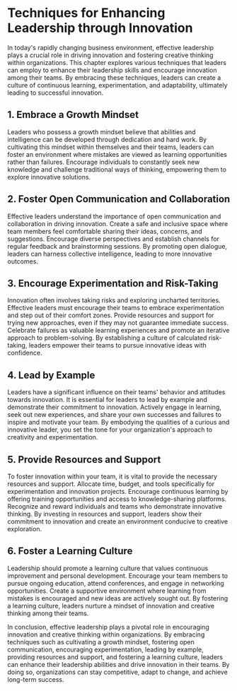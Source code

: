 Techniques for Enhancing Leadership through Innovation
=================================================================

In today's rapidly changing business environment, effective leadership plays a crucial role in driving innovation and fostering creative thinking within organizations. This chapter explores various techniques that leaders can employ to enhance their leadership skills and encourage innovation among their teams. By embracing these techniques, leaders can create a culture of continuous learning, experimentation, and adaptability, ultimately leading to successful innovation.

1\. Embrace a Growth Mindset
---------------------------

Leaders who possess a growth mindset believe that abilities and intelligence can be developed through dedication and hard work. By cultivating this mindset within themselves and their teams, leaders can foster an environment where mistakes are viewed as learning opportunities rather than failures. Encourage individuals to constantly seek new knowledge and challenge traditional ways of thinking, empowering them to explore innovative solutions.

2\. Foster Open Communication and Collaboration
----------------------------------------------

Effective leaders understand the importance of open communication and collaboration in driving innovation. Create a safe and inclusive space where team members feel comfortable sharing their ideas, concerns, and suggestions. Encourage diverse perspectives and establish channels for regular feedback and brainstorming sessions. By promoting open dialogue, leaders can harness collective intelligence, leading to more innovative outcomes.

3\. Encourage Experimentation and Risk-Taking
--------------------------------------------

Innovation often involves taking risks and exploring uncharted territories. Effective leaders must encourage their teams to embrace experimentation and step out of their comfort zones. Provide resources and support for trying new approaches, even if they may not guarantee immediate success. Celebrate failures as valuable learning experiences and promote an iterative approach to problem-solving. By establishing a culture of calculated risk-taking, leaders empower their teams to pursue innovative ideas with confidence.

4\. Lead by Example
------------------

Leaders have a significant influence on their teams' behavior and attitudes towards innovation. It is essential for leaders to lead by example and demonstrate their commitment to innovation. Actively engage in learning, seek out new experiences, and share your own successes and failures to inspire and motivate your team. By embodying the qualities of a curious and innovative leader, you set the tone for your organization's approach to creativity and experimentation.

5\. Provide Resources and Support
--------------------------------

To foster innovation within your team, it is vital to provide the necessary resources and support. Allocate time, budget, and tools specifically for experimentation and innovation projects. Encourage continuous learning by offering training opportunities and access to knowledge-sharing platforms. Recognize and reward individuals and teams who demonstrate innovative thinking. By investing in resources and support, leaders show their commitment to innovation and create an environment conducive to creative exploration.

6\. Foster a Learning Culture
----------------------------

Leadership should promote a learning culture that values continuous improvement and personal development. Encourage your team members to pursue ongoing education, attend conferences, and engage in networking opportunities. Create a supportive environment where learning from mistakes is encouraged and new ideas are actively sought out. By fostering a learning culture, leaders nurture a mindset of innovation and creative thinking among their teams.

In conclusion, effective leadership plays a pivotal role in encouraging innovation and creative thinking within organizations. By embracing techniques such as cultivating a growth mindset, fostering open communication, encouraging experimentation, leading by example, providing resources and support, and fostering a learning culture, leaders can enhance their leadership abilities and drive innovation in their teams. By doing so, organizations can stay competitive, adapt to change, and achieve long-term success.
